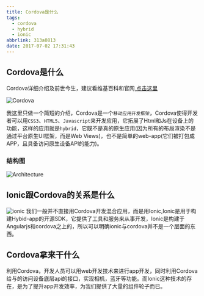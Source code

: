 ```yaml
---
title: Cordova是什么
tags:
  - cordova
  - hybrid
  - ionic
abbrlink: 313a0813
date: 2017-07-02 17:31:43
---
```

## Cordova是什么
Cordova详细介绍及前世今生，建议看维基百科和官网,[点击这里](https://en.wikipedia.org/wiki/Apache_Cordova)

![Cordova](http://static.1991421.cn/cordova-bot.png)

我这里只做一个简短的介绍，Cordova是一个`移动应用开发框架`，Cordova使得开发者可以用`CSS3`、`HTML5`、`Javascript`来开发应用，它拓展了Html和Js在设备上的功能，这样的应用就是`hybrid`，它既不是真的原生应用(因为所有的布局渲染不是通过平台原生UI框架，而是Web Views)，也不是简单的web-app(它们被打包成APP，且具备访问原生设备API的能力)。

### 结构图

![Architecture](http://static.1991421.cn/blog/2017-09-10-163512.jpg)

## Ionic跟Cordova的关系是什么
![ionic](http://static.1991421.cn/Ionic-logo.png)
我们一般并不直接用Cordova开发混合应用，而是用Ionic,Ionic是用于构建Hybid-app的开源SDK，它提供了工具和服务来从事开发，Ionic是构建于Angularjs和cordova之上的，所以可以明确ionic与cordova并不是一个层面的东西。

## Cordova拿来干什么
利用Cordova，开发人员可以用web开发技术来进行app开发，同时利用Cordova给与的访问设备底层api的接口，实现相机，蓝牙等功能。而Ionic这种技术的存在，是为了提升app开发效率，为我们提供了大量的组件轮子而已。
